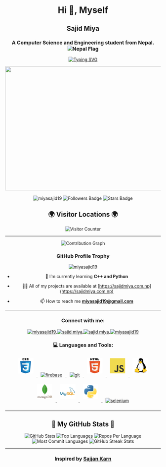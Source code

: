 <h1 align="center">Hi 👋, Myself</h1>
<!-- <h2 align="center">Ana Sajid Miya, Ibn Sabir, Wa Ibn Aasma, Wa Akh Aasif Wa Ajmal.</h2> -->
<!-- <h2 align="center">ana ibn Sabir wa Aasma, wa akh Aasif wa Ajmal — Sajid Miya</h2> -->
<h2 align="center"> Sajid Miya</h2>
<h3 align="center">A Computer Science and Engineering student from Nepal. <img src="https://upload.wikimedia.org/wikipedia/commons/thumb/9/9b/Flag_of_Nepal.svg/2560px-Flag_of_Nepal.svg.png" alt="Nepal Flag" width="50" height="50"></h3>
<div align="center">
<!-- <a href="https://git.io/typing-svg"><img src="https://readme-typing-svg.herokuapp.com?font=Roboto&weight=900&size=30&pause=1000&color=5BFF3E&center=true&vCenter=true&width=1000&height=60&lines=I'm+no+one...+I+don't+want+to+be+anyone.+;I+stepped+into+singularity+to+exist+within+a+void.+;I'm+no+one...+;However%2C+I+am+becoming...+Imagination.+;I+am+grabbing+conception%2C+and+leaving+humanity+behind.+;Humans+have+lost+their+sight%2C+and+;individuality+makes+people+blind+to+the+truth.;+It+makes+people+believe+that+anything+is+possible.+;Only+nothing+is+possible.+;But+then+again%2C+my+words+are+the+words+of+no+one." alt="Typing SVG" /></a></div>
 -->
<a href="https://git.io/typing-svg"><img src="https://readme-typing-svg.herokuapp.com?font=permanent+marker&weight=300&letterSpacing=2&pause=1000&color=5BFF3E&center=true&vCenter=true&width=900&height=60&lines=%F0%9F%92%AC+Quote+that+resonates+%F0%9F%92%AC;Quote+1+%3A%3A;I'm+no+one...;+I+don't+want+to+be+anyone.+;I+stepped+into+singularity+to+exist+within+a+void.+;I'm+no+one...+;However%2C+I+am+becoming...+;Imagination.+;I+am+grabbing+conception%2C+and+leaving+humanity+behind.+;Humans+have+lost+their+sight%2C+and+;individuality+makes+people+blind+to+the+truth.;+It+makes+people+believe+that+anything+is+possible.+;Only+nothing+is+possible.+;But+then+again%2C+my+words+are+the+words+of+no+one.;Quote+2+%3A%3A;The+moment+people+come+to+know+love%2C+they+run+the+risk+of+carrying+hate.;Quote+3+%3A%3A+;Look+at+me!+There's+nothing+in+my+heart.+I+don%E2%80%99t+feel+pain+any+longer.;Quote+4+%3A%3A;I%E2%80%99m+about+to+die%2C+but+I%E2%80%99ll+become+your+eye+and+see+the+future+with+you.;Quote+5+%3A%3A;No+one+cared+who+I+was+until+I+put+on+a+mask.;Quote+6+%3A%3A;People+cannot+show+each+other+their+true+feelings.+;Fear%2C+suspicion%2C+and+resentment+never+subside.;Quote+7+%3A%3A;There+is+no+such+thing+as+a+victory+in+this+world.+;Hope...+is+merely+an+illusion.;Quote+8+%3A%3A;I+don't+feel+pain%2C+I+don't+feel+anything!.;Quote+9+%3A%3A;Somewhere+inside+of+me%3F+;Take+a+good+look%2C+there%E2%80%99s+nothing+inside+of+me+anymore!;Quote+10%3A%3A+;It's+late+to+be+sorry.;Quote+11%3A%3A+;Once+you%E2%80%99ve+had+to+face+a+little+too+much+pain+and+misery%2C+;you+become+numb+to+pain.+;Your+heart+becomes+almost+stone-like+and+;there%E2%80%99s+nothing+that+can+break+you+after.;Quote+12+%3A%3A;I+wish+I+had+more+time+with+everyone.;Quote+13+%3A%3A;The+selfish+intent+of+wanting+to+preserve+peace+initiates+wars%2C+and+;hatred+is+born+to+protect+love.;Quote+14+%3A%3A;Love+gives+birth+to+sacrifice%2C+which+brings+hatred+;and+lets+you+know+pain.;Quote+15+%3A%3A+;You%E2%80%99ll+probably+have+to+suffer+again+from+now+on%2C+but+don%E2%80%99t+change.+;Keep+going+your+way.;**+THANKS+FOR+READING+ALL**" alt="Typing SVG" /></a>
<p align="center">
  <img src="https://camo.githubusercontent.com/2366b34bb903c09617990fb5fff4622f3e941349e846ddb7e73df872a9d21233/68747470733a2f2f63646e2e6472696262626c652e636f6d2f75736572732f3733303730332f73637265656e73686f74732f363538313234332f6176656e746f2e676966" width="600" height="400" />
</p>

<p align="center"> 
  <img src="https://komarev.com/ghpvc/?username=miyasajid19&label=Profile%20views&color=0e75b6&style=flat" alt="miyasajid19" /> 
    <img src="https://img.shields.io/github/followers/miyasajid19?style=social" alt="Followers Badge" /> 
    <img src="https://img.shields.io/github/stars/miyasajid19?style=social" alt="Stars Badge" />
  
</p>
<h2 align="center">🌍 Visitor Locations 🌍</h2>

<div align="center">
  <img src="https://profile-counter.glitch.me/miyasajid19/count.svg" alt="Visitor Counter" />
</div>


---
<!-- Contribution Graph -->
<p align="center">
  <img src="https://github-readme-activity-graph.vercel.app/graph?username=miyasajid19&theme=react-dark&bg_color=000000&color=00ff00&line=ff0000&point=ffffff&area=true&hide_border=true" alt="Contribution Graph" width="800" height="400" />
</p>

<!-- GitHub Profile Trophy -->
  <h3 align="center">GitHub Profile Trophy</h3>
<p align="center"> 
  <a href="https://github.com/ryo-ma/github-profile-trophy" target="_blank">
    <img src="https://github-profile-trophy.vercel.app/?username=miyasajid19" alt="miyasajid19" width="900" />
  </a> 
</p>


- 🌱 I’m currently learning **C++ and  Python**

- 👨‍💻 All of my projects are available at [https://sajidmiya.com.np](https://sajidmiya.com.np)

- 📫 How to reach me **miyasajid19@gmail.com**
---

<h3 align="center">Connect with me:</h3>
<p align="center">
  <a href="https://twitter.com/" target="blank">
    <img align="center" src="https://raw.githubusercontent.com/rahuldkjain/github-profile-readme-generator/master/src/images/icons/Social/twitter.svg" alt="miyasajid19" height="30" width="40" />
  </a>

<a href="https://linkedin.com/in/sajidmiya" target="blank">
<img align="center" src="https://raw.githubusercontent.com/rahuldkjain/github-profile-readme-generator/master/src/images/icons/Social/linked-in-alt.svg" alt="sajid miya" height="30" width="40" />
</a>


  <a href="https://instagram.com/" target="blank">
    <img align="center" src="https://raw.githubusercontent.com/rahuldkjain/github-profile-readme-generator/master/src/images/icons/Social/instagram.svg" alt="sajid miya" height="30" width="40" />
  </a>
  <a href="https://www.youtube.com/" target="blank">
    <img align="center" src="https://raw.githubusercontent.com/rahuldkjain/github-profile-readme-generator/master/src/images/icons/Social/youtube.svg" alt="miyasajid19" height="30" width="40" />
  </a>
</p>

### 💻 **Languages and Tools:**

<p align="center">
  <!-- CSS -->
  <a href="https://www.w3schools.com/css/" target="_blank" rel="noreferrer">
    <img src="https://raw.githubusercontent.com/devicons/devicon/master/icons/css3/css3-original-wordmark.svg" alt="css3" width="50" height="50" style="margin: 10px; transition: transform 0.3s ease;"/>
  </a>
  
  <!-- Firebase -->
  <a href="https://firebase.google.com/" target="_blank" rel="noreferrer">
    <img src="https://www.vectorlogo.zone/logos/firebase/firebase-icon.svg" alt="firebase" width="50" height="50" style="margin: 10px; transition: transform 0.3s ease;"/>
  </a> 
  
  <!-- Git -->
  <a href="https://git-scm.com/" target="_blank" rel="noreferrer">
    <img src="https://www.vectorlogo.zone/logos/git-scm/git-scm-icon.svg" alt="git" width="50" height="50" style="margin: 10px; transition: transform 0.3s ease;"/>
  </a>
  
  <!-- HTML -->
  <a href="https://www.w3.org/html/" target="_blank" rel="noreferrer">
    <img src="https://raw.githubusercontent.com/devicons/devicon/master/icons/html5/html5-original-wordmark.svg" alt="html5" width="50" height="50" style="margin: 10px; transition: transform 0.3s ease;"/>
  </a> 
  
  <!-- JavaScript -->
  <a href="https://developer.mozilla.org/en-US/docs/Web/JavaScript" target="_blank" rel="noreferrer">
    <img src="https://raw.githubusercontent.com/devicons/devicon/master/icons/javascript/javascript-original.svg" alt="javascript" width="50" height="50" style="margin: 10px; transition: transform 0.3s ease;"/>
  </a>

  <!-- Linux -->
  <a href="https://www.linux.org/" target="_blank" rel="noreferrer">
    <img src="https://raw.githubusercontent.com/devicons/devicon/master/icons/linux/linux-original.svg" alt="linux" width="50" height="50" style="margin: 10px; transition: transform 0.3s ease;"/>
  </a> 
  
  <!-- MongoDB -->
  <a href="https://www.mongodb.com/" target="_blank" rel="noreferrer">
    <img src="https://raw.githubusercontent.com/devicons/devicon/master/icons/mongodb/mongodb-original-wordmark.svg" alt="mongodb" width="50" height="50" style="margin: 10px; transition: transform 0.3s ease;"/>
  </a> 
  
  <!-- MySQL -->
  <a href="https://www.mysql.com/" target="_blank" rel="noreferrer">
    <img src="https://raw.githubusercontent.com/devicons/devicon/master/icons/mysql/mysql-original-wordmark.svg" alt="mysql" width="50" height="50" style="margin: 10px; transition: transform 0.3s ease;"/>
  </a> 
  
  <!-- Python -->
  <a href="https://www.python.org" target="_blank" rel="noreferrer">
    <img src="https://raw.githubusercontent.com/devicons/devicon/master/icons/python/python-original.svg" alt="python" width="50" height="50" style="margin: 10px; transition: transform 0.3s ease;"/>
  </a>
  
  <!-- Selenium -->
  <a href="https://www.selenium.dev" target="_blank" rel="noreferrer">
    <img src="https://raw.githubusercontent.com/detain/svg-logos/780f25886640cef088af994181646db2f6b1a3f8/svg/selenium-logo.svg" alt="selenium" width="50" height="50" style="margin: 10px; transition: transform 0.3s ease;"/>
  </a> 
</p>

---









<!--
<p>
  <img align="center" src="https://github-readme-stats.vercel.app/api?username=miyasajid19&show_icons=true&theme=transparent" alt="miyasajid19" style="margin-right: 20px"/>
  <img align="center" src="https://github-readme-stats.vercel.app/api/top-langs?username=miyasajid19&show_icons=true&locale=en&layout=compact" alt="miyasajid19" height="200px" />
</p>
  <h3>inspired by  <a href="https://github.com/SajjanKarn">Sajjan karn</a></h3>-->
<h2 align="center">🌟 My GitHub Stats 🌟</h2>

<div align="center">

  <!-- GitHub Stats -->
  <p>
    <img src="https://github-readme-stats.vercel.app/api?username=miyasajid19&show_icons=true&theme=radical" alt="GitHub Stats" height="180px" />
    <img src="https://github-readme-stats.vercel.app/api/top-langs?username=miyasajid19&show_icons=true&layout=compact&theme=radical" alt="Top Languages" height="180px" />
  <img src="https://github-profile-summary-cards.vercel.app/api/cards/repos-per-language?username=miyasajid19&theme=github_dark" alt="Repos Per Language" />
  <img src="https://github-profile-summary-cards.vercel.app/api/cards/most-commit-language?username=miyasajid19&theme=github_dark" alt="Most Commit Languages" />
    <img src="https://github-readme-streak-stats.herokuapp.com/?user=miyasajid19&show_icons=true&theme=radical" alt="GitHub Streak Stats" height="180px" />

</p>



</div>


<!--
<h2 align="center">📌 My Top Repositories 📌</h2>

<div align="center">


  <p>
    <a href="https://github.com/miyasajid19/Repo-Name-1">
      <img src="https://github-readme-stats.vercel.app/api/pin/?username=miyasajid19&repo=PYTHON-PROJECTS&theme=radical" alt="Top Repo 1" />
    </a>
    <a href="https://github.com/miyasajid19/Repo-Name-2">
      <img src="https://github-readme-stats.vercel.app/api/pin/?username=miyasajid19&repo=Flutter-To-Do-List&theme=radical" alt="Top Repo 2" />
    </a>
  </p>
  <p>
    <a href="https://github.com/miyasajid19/Repo-Name-3">
      <img src="https://github-readme-stats.vercel.app/api/pin/?username=miyasajid19&repo=Flutter-NotePad&theme=radical" alt="Top Repo 3" />
    </a>
    <a href="https://github.com/miyasajid19/Repo-Name-4">
      <img src="https://github-readme-stats.vercel.app/api/pin/?username=miyasajid19&repo=C&theme=radical" alt="Top Repo 4" />
    </a>
  </p>
<p align="center">
  <img src="https://img.shields.io/badge/Code-C%2B%2B-blue?style=for-the-badge&logo=c%2B%2B" alt="C++ Badge" />
  <img src="https://img.shields.io/badge/Code-Python-yellow?style=for-the-badge&logo=python" alt="Python Badge" />
  <img src="https://img.shields.io/badge/Focus-AI%2FML-brightgreen?style=for-the-badge&logo=tensorflow" alt="AI Badge" />
</p>


</div>
-->

---
  

  <h3 >Inspired by <a href="https://github.com/SajjanKarn">Sajjan Karn</a></h3>

